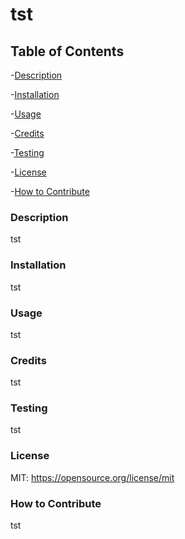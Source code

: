  # tst

## Table of Contents

-[Description](#description)

-[Installation](#installation)

-[Usage](#usage)

-[Credits](#credits)

-[Testing](#testing)

-[License](#license)

-[How to Contribute](#how-to-contribute)

### Description

tst

### Installation

tst

### Usage

tst

### Credits

tst

### Testing

tst

### License

MIT: https://opensource.org/license/mit

### How to Contribute

tst
